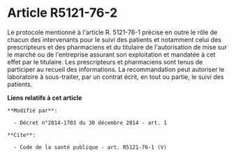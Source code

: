 # Article R5121-76-2

Le protocole mentionné à l'article R. 5121-76-1 précise en outre le rôle de chacun des intervenants pour le suivi des
patients et notamment celui des prescripteurs et des pharmaciens et du titulaire de l'autorisation de mise sur le marché ou
de l'entreprise assurant son exploitation et mandatée à cet effet par le titulaire. Les prescripteurs et pharmaciens sont
tenus de participer au recueil des informations. La recommandation peut autoriser le laboratoire à sous-traiter, par un
contrat écrit, en tout ou partie, le suivi des patients.

**Liens relatifs à cet article**

	**Modifié par**:

	  - Décret n°2014-1703 du 30 décembre 2014 - art. 1

	**Cite**:

	  - Code de la santé publique - art. R5121-76-1 (V)
